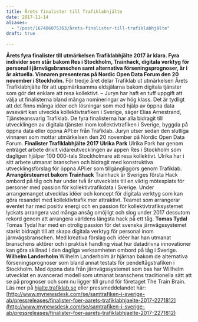 ```yaml
---
title: Årets finalister till Trafiklabhjälte
date: 2017-11-14
aliases:
  - "/post/167486075363/årets-finalister-till-trafiklabhjälte"
draft: true

---
```


**Årets fyra finalister till utmärkelsen Trafiklabhjälte 2017 är klara. Fyra individer som står bakom Res i Stockholm, Trainhack, digitala verktyg för personal i järnvägsbranschen samt alternativa förseningsprognoser, är i år aktuella. Vinnaren presenteras på Nordic Open Data Forum den 20 november i Stockholm.**
För tredje året delar Trafiklab ut utmärkelsen Årets Trafiklabhjälte för att uppmärksamma eldsjälarna bakom digitala tjänster som gör det enklare att resa kollektivt.
– Juryn har haft en tuff uppgift att välja ut finalisterna bland många nomineringar av hög klass. Det är tydligt att det finns många idéer och lösningar som med hjälp av öppna data avsevärt kan utveckla kollektivtrafiken i Sverige, säger Elias Arnestrand, Tjänsteansvarig Trafiklab.
De fyra finalisterna har alla bidragit till utvecklingen av digitala tjänster inom kollektivtrafiken i Sverige, byggda på öppna data eller öppna API:er från Trafiklab. Juryn utser sedan den slutliga vinnaren som mottar utmärkelsen den 20 november på Nordic Open Data Forum.
**Finalister Trafiklabhjälte 2017**
**Ulrika Park**
Ulrika Park har genom enträget arbete drivit vidareutvecklingen av appen Res i Stockholm som dagligen hjälper 100 000-tals Stockholmare att resa kollektivt. Ulrika har i sitt arbete utmanat branschen och bidragit med konstruktiva utvecklingsförslag för öppna API:er som tillgängliggörs genom Trafiklab.
**Arrangörsteamet bakom Trainhack**
Trainhack är Sveriges första Hack ombord på tåg och har under två år utvecklats till en viktig mötesplats för personer med passion för kollektivtrafikdata i Sverige. Under arrangemanget utvecklas idéer och koncept för digitala verktyg som kan göra resandet med kollektivtrafik mer attraktivt. Teamet som arrangerar eventet har med positiv energi och en passion för kollektivtrafiksystemet lyckats arrangera vad många ansåg omöjligt och slog under 2017 dessutom rekord genom att arrangera världens längsta hack på ett tåg.
**Tomas Tydal**
Tomas Tydal har med en otrolig passion för det svenska järnvägssystemet starkt bidragit till att skapa digitala verktyg för personal inom järnvägsbranschen. Med kreativa förslag och idéer har han utmanat branschens aktörer och i praktisk handling visat hur datadrivna innovationer kan göra skillnad i den dagliga verksamheten ombord på tåg i Sverige.
**Wilhelm Landerholm**
Wilhelm Landerholm är hjärnan bakom de alternativa förseningsprognoser som bland annat testats för pendeltågstrafiken i Stockholm. Med öppna data från järnvägssystemet som bas har Willhelm utvecklat en avancerad modell som utmanat branschens traditionella sätt att se på prognoser och som nu ligger till grund för företaget The Train Brain.
Läs mer på [hjalte.trafiklab.se](http://www.hjalte.trafiklab.se) eller pressmeddelandet här: [http://www.mynewsdesk.com/se/samtrafiken-i-sverige-ab/pressreleases/finalister-foer-aarets-trafiklabhjaelte-2017-2271812](http://www.mynewsdesk.com/se/samtrafiken-i-sverige-ab/pressreleases/finalister-foer-aarets-trafiklabhjaelte-2017-2271812)
 
